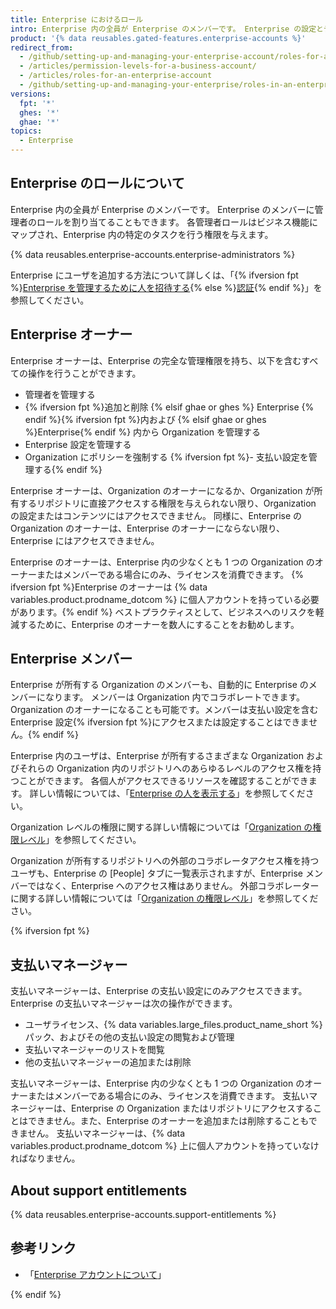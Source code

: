 ```yaml
---
title: Enterprise におけるロール
intro: Enterprise 内の全員が Enterprise のメンバーです。 Enterprise の設定とデータへのアクセスを制御するために、Enterprise のメンバーにさまざまなロールを割り当てることができます。
product: '{% data reusables.gated-features.enterprise-accounts %}'
redirect_from:
  - /github/setting-up-and-managing-your-enterprise-account/roles-for-an-enterprise-account
  - /articles/permission-levels-for-a-business-account/
  - /articles/roles-for-an-enterprise-account
  - /github/setting-up-and-managing-your-enterprise/roles-in-an-enterprise
versions:
  fpt: '*'
  ghes: '*'
  ghae: '*'
topics:
  - Enterprise
---
```


## Enterprise のロールについて

Enterprise 内の全員が Enterprise のメンバーです。 Enterprise のメンバーに管理者のロールを割り当てることもできます。 各管理者ロールはビジネス機能にマップされ、Enterprise 内の特定のタスクを行う権限を与えます。

{% data reusables.enterprise-accounts.enterprise-administrators %}

Enterprise にユーザを追加する方法について詳しくは、「{% ifversion fpt %}[Enterprise を管理するために人を招待する](/github/setting-up-and-managing-your-enterprise/inviting-people-to-manage-your-enterprise){% else %}[認証](/admin/authentication){% endif %}」を参照してください。

## Enterprise オーナー

Enterprise オーナーは、Enterprise の完全な管理権限を持ち、以下を含むすべての操作を行うことができます。
- 管理者を管理する
- {% ifversion fpt %}追加と削除 {% elsif ghae or ghes %} Enterprise {% endif %}{% ifversion fpt %}内および {% elsif ghae or ghes %}Enterprise{% endif %} 内から Organization を管理する
- Enterprise 設定を管理する
- Organization にポリシーを強制する
{% ifversion fpt %}- 支払い設定を管理する{% endif %}

Enterprise オーナーは、Organization のオーナーになるか、Organization が所有するリポジトリに直接アクセスする権限を与えられない限り、Organization の設定またはコンテンツにはアクセスできません。 同様に、Enterprise の Organization のオーナーは、Enterprise のオーナーにならない限り、Enterprise にはアクセスできません。

Enterprise のオーナーは、Enterprise 内の少なくとも 1 つの Organization のオーナーまたはメンバーである場合にのみ、ライセンスを消費できます。 {% ifversion fpt %}Enterprise のオーナーは {% data variables.product.prodname_dotcom %} に個人アカウントを持っている必要があります。{% endif %} ベストプラクティスとして、ビジネスへのリスクを軽減するために、Enterprise のオーナーを数人にすることをお勧めします。

## Enterprise メンバー

Enterprise が所有する Organization のメンバーも、自動的に Enterprise のメンバーになります。 メンバーは Organization 内でコラボレートできます。Organization のオーナーになることも可能です。メンバーは支払い設定を含む Enterprise 設定{% ifversion fpt %}にアクセスまたは設定することはできません。{% endif %}

Enterprise 内のユーザは、Enterprise が所有するさまざまな Organization およびそれらの Organization 内のリポジトリへのあらゆるレベルのアクセス権を持つことができます。 各個人がアクセスできるリソースを確認することができます。 詳しい情報については、「[Enterprise の人を表示する](/github/setting-up-and-managing-your-enterprise/viewing-people-in-your-enterprise)」を参照してください。

Organization レベルの権限に関する詳しい情報については「[Organization の権限レベル](/articles/permission-levels-for-an-organization)」を参照してください。

Organization が所有するリポジトリへの外部のコラボレータアクセス権を持つユーザも、Enterprise の [People] タブに一覧表示されますが、Enterprise メンバーではなく、Enterprise へのアクセス権はありません。 外部コラボレーターに関する詳しい情報については「[Organization の権限レベル](/articles/permission-levels-for-an-organization#outside-collaborators)」を参照してください。

{% ifversion fpt %}

## 支払いマネージャー

支払いマネージャーは、Enterprise の支払い設定にのみアクセスできます。 Enterprise の支払いマネージャーは次の操作ができます。
- ユーザライセンス、{% data variables.large_files.product_name_short %} パック、およびその他の支払い設定の閲覧および管理
- 支払いマネージャーのリストを閲覧
- 他の支払いマネージャーの追加または削除

支払いマネージャーは、Enterprise 内の少なくとも 1 つの Organization のオーナーまたはメンバーである場合にのみ、ライセンスを消費できます。 支払いマネージャーは、Enterprise の Organization またはリポジトリにアクセスすることはできません。また、Enterprise のオーナーを追加または削除することもできません。 支払いマネージャーは、{% data variables.product.prodname_dotcom %} 上に個人アカウントを持っていなければなりません。

## About support entitlements

{% data reusables.enterprise-accounts.support-entitlements %}

## 参考リンク

- 「[Enterprise アカウントについて](/articles/about-enterprise-accounts)」

{% endif %}

